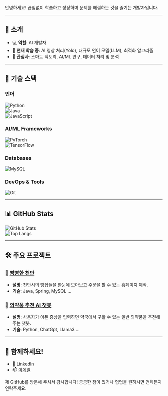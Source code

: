 안녕하세요! 끊임없이 학습하고 성장하며 문제를 해결하는 것을 즐기는 개발자입니다.

---

## 🚀 소개

- 💻 **역할**: AI 개발자  
- 🌱 **현재 학습 중**: AI 영상 처리(Yolo), 대규모 언어 모델(LLM), 최적화 알고리즘  
- 🎯 **관심사**: 스마트 팩토리, AI/ML 연구, 데이터 처리 및 분석  

---

## 💼 기술 스택

### **언어**  
![Python](https://img.shields.io/badge/-Python-3776AB?style=flat-square&logo=python&logoColor=white)  
![Java](https://img.shields.io/badge/-Java-007396?style=flat-square&logo=java&logoColor=white)  
![JavaScript](https://img.shields.io/badge/-JavaScript-F7DF1E?style=flat-square&logo=javascript&logoColor=black)  

### **AI/ML Frameworks**  
![PyTorch](https://img.shields.io/badge/-PyTorch-EE4C2C?style=flat-square&logo=pytorch&logoColor=white)  
![TensorFlow](https://img.shields.io/badge/-TensorFlow-FF6F00?style=flat-square&logo=tensorflow&logoColor=white)

### **Databases**  
![MySQL](https://img.shields.io/badge/-MySQL-4479A1?style=flat-square&logo=mysql&logoColor=white)

### **DevOps & Tools**  
![Git](https://img.shields.io/badge/-Git-F05032?style=flat-square&logo=git&logoColor=white)

---

## 📊 GitHub Stats

![GitHub Stats](https://github-readme-stats.vercel.app/api?username=yhkwak&show_icons=true&theme=radical)  
![Top Langs](https://github-readme-stats.vercel.app/api/top-langs/?username=yhkwak&layout=compact&theme=radical)

---

## 🛠️ 주요 프로젝트

### 🔗 [빵빵한 천안]([https://github.com/your-username/project1](https://github.com/yhkwak/bread_cheonan))
- **설명**: 천안시의 빵집들을 한눈에 모아보고 주문을 할 수 있는 홈페이지 제작.
- **기술**: Java, Spring, MySQL ...

### 🔗 [의약품 추천 AI 챗봇]([https://github.com/your-username/project2](https://github.com/yhkwak/medical_chatbot))
- **설명**: 사용자가 아픈 증상을 입력하면 약국에서 구할 수 있는 일반 의약품을 추천해주는 챗봇.
- **기술**: Python, ChatGpt, Llama3 ...

---

## 🤝 함께하세요!

- 💼 [LinkedIn]([https://linkedin.com/in/your-profile](https://www.linkedin.com/in/yhkwak4896/))
- 📫 [이메일](yhkwak4896@gmail.com)

제 GitHub를 방문해 주셔서 감사합니다! 궁금한 점이 있거나 협업을 원하시면 언제든지 연락주세요.
